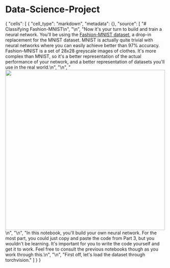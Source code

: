 # Data-Science-Project

{
 "cells": [
  {
   "cell_type": "markdown",
   "metadata": {},
   "source": [
    "# Classifying Fashion-MNIST\n",
    "\n",
    "Now it's your turn to build and train a neural network. You'll be using the [Fashion-MNIST dataset](https://github.com/zalandoresearch/fashion-mnist), a drop-in replacement for the MNIST dataset. MNIST is actually quite trivial with neural networks where you can easily achieve better than 97% accuracy. Fashion-MNIST is a set of 28x28 greyscale images of clothes. It's more complex than MNIST, so it's a better representation of the actual performance of your network, and a better representation of datasets you'll use in the real world.\n",
    "\n",
    "<img src='assets/fashion-mnist-sprite.png' width=500px>\n",
    "\n",
    "In this notebook, you'll build your own neural network. For the most part, you could just copy and paste the code from Part 3, but you wouldn't be learning. It's important for you to write the code yourself and get it to work. Feel free to consult the previous notebooks though as you work through this.\n",
    "\n",
    "First off, let's load the dataset through torchvision."
   ]
  }
 }
